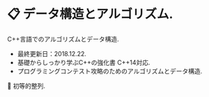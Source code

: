 
# :clipboard: データ構造とアルゴリズム.

C++言語でのアルゴリズムとデータ構造.
- 最終更新日：2018.12.22.
- 基礎からしっかり学ぶC++の強化書 C++14対応.
- プログラミングコンテスト攻略のためのアルゴリズムとデータ構造.

:small_blue_diamond: 初等的整列.
